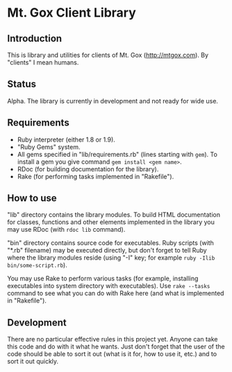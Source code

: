 Mt. Gox Client Library
======================

Introduction
------------

This is library and utilities for clients of Mt. Gox (http://mtgox.com).
By "clients" I mean humans.

Status
------

Alpha. The library is currently in development and not ready for wide use.

Requirements
------------

- Ruby interpreter (either 1.8 or 1.9).
- "Ruby Gems" system.
- All gems specified in "lib/requirements.rb" (lines starting with `gem`).
  To install a gem you give command `gem install <gem name>`.
- RDoc (for building documentation for the library).
- Rake (for performing tasks implemented in "Rakefile").

How to use
----------

"lib" directory contains the library modules. To build HTML documentation for
classes, functions and other elements implemented in the library you may use
RDoc (with `rdoc lib` command).

"bin" directory contains source code for executables. Ruby scripts (with "*.rb"
filename) may be executed directly, but don't forget to tell Ruby where the
library modules reside (using "-I" key; for example
`ruby -Ilib bin/some-script.rb`).

You may use Rake to perform various tasks (for example, installing executables
into system directory with executables). Use `rake --tasks` command to see
what you can do with Rake here (and what is implemented in "Rakefile").

Development
-----------

There are no particular effective rules in this project yet. Anyone can take
this code and do with it what he wants. Just don't forget that the user
of the code should be able to sort it out (what is it for, how to use it, etc.)
and to sort it out quickly.
